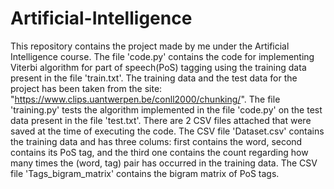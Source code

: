 # Artificial-Intelligence
This repository contains the project made by me under the Artificial Intelligence course.
The file 'code.py' contains the code for implementing Viterbi algorithm for part of speech(PoS) tagging using the training data present in the file 'train.txt'.
The training data and the test data for the project has been taken from the site: "https://www.clips.uantwerpen.be/conll2000/chunking/".
The file 'training.py' tests the algorithm implemented in the file 'code.py' on the test data present in the file 'test.txt'.
There are 2 CSV files attached that were saved at the time of executing the code.
The CSV file 'Dataset.csv' contains the training data and has three colums: first contains the word, second contains its PoS tag, and the third one contains the count regarding how many times the (word, tag) pair has occurred in the training data.
The CSV file 'Tags_bigram_matrix' contains the bigram matrix of PoS tags.
